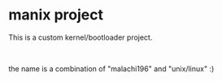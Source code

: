 # manix project
This is a custom kernel/bootloader project.

&nbsp;

the name is a combination of "malachi196" and "unix/linux" :)
